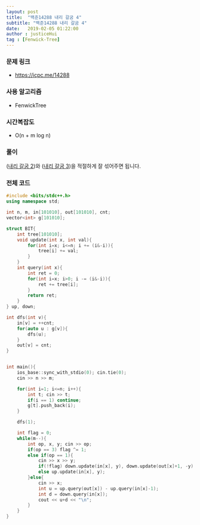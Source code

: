 ```yaml
---
layout: post
title:  "백준14288 내리 갈굼 4"
subtitle: "백준14288 내리 갈굼 4"
date:   2019-02-05 01:22:00
author : justiceHui
tag : [Fenwick-Tree]
---
```


### 문제 링크
* https://icpc.me/14288

### 사용 알고리즘
* FenwickTree

### 시간복잡도
* O(n + m log n)

### 풀이
(<a href = "https://justicehui.github.io/2019/02/04/BOJ14268/">내리 갈굼 2</a>)와 (<a href = "https://justicehui.github.io/2019/02/05/BOJ14287/">내리 갈굼 3</a>)을 적절하게 잘 섞어주면 됩니다.

### 전체 코드
```cpp
#include <bits/stdc++.h>
using namespace std;

int n, m, in[101010], out[101010], cnt;
vector<int> g[101010];

struct BIT{
	int tree[101010];
	void update(int x, int val){
		for(int i=x; i<=n; i += (i&-i)){
			tree[i] += val;
		}
	}
	int query(int x){
		int ret = 0;
		for(int i=x; i>0; i -= (i&-i)){
			ret += tree[i];
		}
		return ret;
	}
} up, down;

int dfs(int v){
	in[v] = ++cnt;
	for(auto u : g[v]){
		dfs(u);
	}
	out[v] = cnt;
}


int main(){
	ios_base::sync_with_stdio(0); cin.tie(0);
	cin >> n >> m;

	for(int i=1; i<=n; i++){
		int t; cin >> t;
		if(i == 1) continue;
		g[t].push_back(i);
	}

	dfs(1);

	int flag = 0;
	while(m--){
		int op, x, y; cin >> op;
		if(op == 3) flag ^= 1;
		else if(op == 1){
			cin >> x >> y;
			if(!flag) down.update(in[x], y), down.update(out[x]+1, -y);
			else up.update(in[x], y);
		}else{
			cin >> x;
			int u = up.query(out[x]) - up.query(in[x]-1);
			int d = down.query(in[x]);
			cout << u+d << "\n";
		}
	}
}
```
